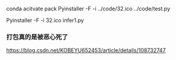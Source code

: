 conda acitvate pack
Pyinstaller -F -i ../code/32.ico ../code/test.py

Pyinstaller -F -i 32.ico infer1.py

### 打包真的是被恶心死了
https://blog.csdn.net/KOBEYU652453/article/details/108732747